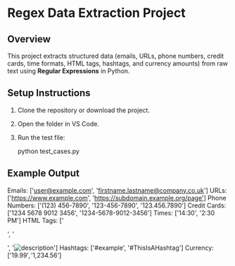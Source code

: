 # Regex Data Extraction Project

## Overview
This project extracts structured data (emails, URLs, phone numbers, credit cards, time formats, HTML tags, hashtags, and currency amounts) from raw text using **Regular Expressions** in Python.

## Setup Instructions
1. Clone the repository or download the project.
2. Open the folder in VS Code.
3. Run the test file:

   python test_cases.py


## Example Output

Emails: ['user@example.com', 'firstname.lastname@company.co.uk']
URLs: ['https://www.example.com', 'https://subdomain.example.org/page']
Phone Numbers: ['(123) 456-7890', '123-456-7890', '123.456.7890']
Credit Cards: ['1234 5678 9012 3456', '1234-5678-9012-3456']
Times: ['14:30', '2:30 PM']
HTML Tags: ['<p>', '<div class="example">', '<img src="image.jpg" alt="description">']
Hashtags: ['#example', '#ThisIsAHashtag']
Currency: ['$19.99', '$1,234.56']